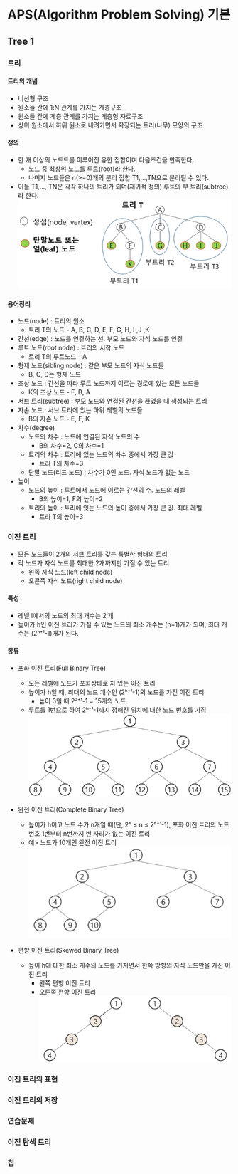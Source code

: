 ﻿# APS(Algorithm Problem Solving) 기본

## Tree 1

### 트리

#### 트리의 개념

- 비선형 구조
- 원소들 간에 1:N 관계를 가지는 계층구조
- 원소들 간에 계층 관계를 가지는 계층형 자료구조
- 상위 원소에서 하위 원소로 내려가면서 확장되는 트리(나무) 모양의 구조

#### 정의

- 한 개 이상의 노드드롤 이루어진 유한 집합이며 다음조건을 만족한다.
  - 노드 중 최상위 노드를 루트(root)라 한다.
  - 나머지 노드들은 n(>=0)개의 분리 집합 T1,...,TN으로 분리될 수 있다.
- 이들 T1,..., TN은 각각 하나의 트리가 되며(재귀적 정의) 루트의 부 트리(subtree)라 한다.
  ![트리 정의](Tree_1.png)

#### 용어정리

- 노드(node) : 트리의 원소
  - 트리 T의 노드 - A, B, C, D, E, F, G, H, I ,J ,K
- 간선(edge) : 노드를 연결하는 선. 부모 노드와 자식 노드를 연결
- 루트 노드(root node) : 트리의 시작 노드
  - 트리 T의 루트노드 - A
- 형제 노드(sibling node) : 같은 부모 노드의 자식 노드들
  - B, C, D는 형제 노드
- 조상 노드 : 간선을 따라 루트 노드까지 이르는 경로에 있는 모든 노드들
  - K의 조상 노드 - F, B, A
- 서브 트리(subtree) : 부모 노드와 연결된 간선을 끊었을 때 생성되는 트리
- 자손 노드 : 서브 트리에 있는 하위 레벨의 노드들
  - B의 자손 노드 - E, F, K
- 차수(degree)
  - 노드의 차수 : 노드에 연결된 자식 노드의 수
    - B의 차수=2, C의 차수=1
  - 트리의 차수 : 트리에 있는 노드의 차수 중에서 가장 큰 값
    - 트리 T의 차수=3
  - 단말 노드(리프 노드) : 차수가 0인 노드. 자식 노드가 없는 노드
- 높이
  - 노드의 높이 : 루트에서 노드에 이르는 간선의 수. 노드의 레벨
    - B의 높이=1, F의 높이=2
  - 트리의 높이 : 트리에 잇는 노드의 높이 중에서 가장 큰 값. 최대 레벨
    - 트리 T의 높이=3

### 이진 트리

- 모든 노드들이 2개의 서브 트리를 갖는 특별한 형태의 트리
- 각 노드가 자식 노드를 최대한 2개까지만 가질 수 있는 트리
  - 왼쪽 자식 노드(left child node)
  - 오른쪽 자식 노드(right child node)

#### 특성

- 레벨 i에서의 노드의 최대 개수는 2ⁱ개
- 높이가 h인 이진 트리가 가질 수 있는 노드의 최소 개수는 (h+1)개가 되며, 최대 개수는 (2ʰ⁺¹-1)개가 된다.

#### 종류

- 포화 이진 트리(Full Binary Tree)

  - 모든 레벨에 노드가 포화상태로 차 있는 이진 트리
  - 높이가 h일 때, 최대의 노드 개수인 (2ʰ⁺¹-1)의 노드를 가진 이진 트리
    - 높이 3일 때 2³⁺¹-1 = 15개의 노드
  - 루트를 1번으로 하여 2ʰ⁺¹-1까지 정해진 위치에 대한 노드 번호를 가짐
    ![FullBinaryTree](FullBinaryTree.png)

- 완전 이진 트리(Complete Binary Tree)

  - 높이가 h이고 노드 수가 n개일 때(단, 2ʰ ≤ n ≤ 2ʰ⁺¹-1), 포화 이진 트리의 노드 번호 1번부터 n번까지 빈 자리가 없는 이진 트리
  - 예> 노드가 10개인 완전 이진 트리
    ![Complete_Binary_Tree](CompleteBinaryTree.png)

- 편향 이진 트리(Skewed Binary Tree)
  - 높이 h에 대한 최소 개수의 노드를 가지면서 한쪽 방향의 자식 노드만을 가진 이진 트리
    - 왼쪽 편향 이진 트리
    - 오른쪽 편향 이진 트리
      ![SkewedBinaryTree](SkewedBinaryTree.png)

### 이진 트리의 표현

### 이진 트리의 저장

### 연습문제

### 이진 탐색 트리

### 힙

